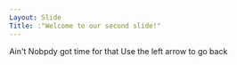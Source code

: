 ```yaml
---
Layout: Slide
Title: :"Welcome to our second slide!"
---
```

Ain't Nobpdy got time for that
Use the left arrow to go back
